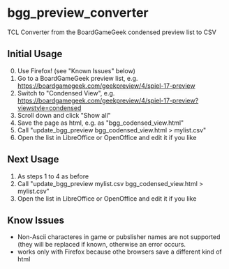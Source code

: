 # bgg_preview_converter
TCL Converter from the BoardGameGeek condensed preview list to CSV

## Initial Usage
0. Use Firefox! (see "Known Issues" below)
1. Go to a BoardGameGeek preview list, e.g. https://boardgamegeek.com/geekpreview/4/spiel-17-preview
2. Switch to "Condensed View", e.g. https://boardgamegeek.com/geekpreview/4/spiel-17-preview?viewstyle=condensed
3. Scroll down and click "Show all"
4. Save the page as html, e.g. as "bgg_codensed_view.html"
5. Call "update_bgg_preview bgg_codensed_view.html > mylist.csv"
6. Open the list in LibreOffice or OpenOffice and edit it if you like

## Next Usage
1. As steps 1 to 4 as before
2. Call "update_bgg_preview mylist.csv bgg_codensed_view.html > mylist.csv"
3. Open the list in LibreOffice or OpenOffice and edit it if you like

## Know Issues
* Non-Ascii characteres in game or pubslisher names are not supported (they will be replaced if known, otherwise an error occurs.
* works only with Firefox because othe browsers save a different kind of html
